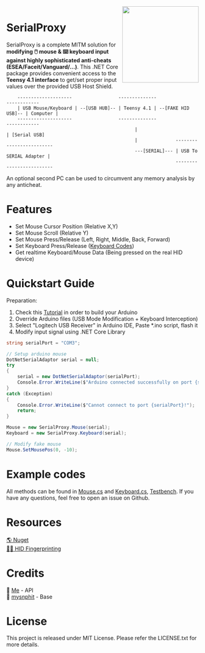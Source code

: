 <img src="https://cdn.antratek.nl/media/product/68a/usb-host-cable-for-teensy-3-6-and-teensy-4-1-cable-usb-host-t36-dc0.jpg" width="200" align="right" />

# SerialProxy
SerialProxy is a complete MITM solution for **modifying 🖱️ mouse & ⌨️ keyboard input against highly sophisticated anti-cheats (ESEA/Faceit/Vanguard/...)**. 
This .NET Core package provides convenient access to the **Teensy 4.1 interface** to get/set proper input values over the provided USB Host Shield.

```
    --------------------                 --------------                    ------------
    | USB Mouse/Keyboard | --[USB HUB]-- | Teensy 4.1 | --[FAKE HID USB]-- | Computer |
    --------------------                 --------------                    ------------
                                               |                                | [Serial USB]
                                               |              -------------------------
                                               ---[SERIAL]--- | USB To SERIAL Adapter |
                                                              -------------------------
```
An optional second PC can be used to circumvent any memory analysis by any anticheat.

# Features
- Set Mouse Cursor Position (Relative X,Y)
- Set Mouse Scroll (Relative Y)
- Set Mouse Press/Release (Left, Right, Middle, Back, Forward)
- Set Keyboard Press/Release ([Keyboard Codes](https://gist.github.com/MightyPork/6da26e382a7ad91b5496ee55fdc73db2))
- Get realtime Keyboard/Mouse Data (Being pressed on the real HID device)

# Quickstart Guide
Preparation:
1) Check this [Tutorial](https://www.unknowncheats.me/forum/anti-cheat-bypass/439183-mouse-proxy-teensy-4-1-a.html) in order to build your Arduino
2) Override Arduino files (USB Mode Modification + Keyboard Interception)
3) Select "Logitech USB Receiver" in Arduino IDE, Paste *.ino script, flash it
4) Modify input signal using .NET Core Library

```csharp
string serialPort = "COM3";

// Setup arduino mouse
DotNetSerialAdaptor serial = null;
try
{
    serial = new DotNetSerialAdaptor(serialPort);
    Console.Error.WriteLine($"Arduino connected successfully on port {serialPort}");
}
catch (Exception)
{
    Console.Error.WriteLine($"Cannot connect to port {serialPort}!");
    return;
}

Mouse = new SerialProxy.Mouse(serial);
Keyboard = new SerialProxy.Keyboard(serial);

// Modify fake mouse
Mouse.SetMousePos(0, -10);

```

# Example codes
All methods can be found in [Mouse.cs](https://github.com/earthlion/SerialProxy/blob/main/SerialProxy/Mouse.cs) and [Keyboard.cs](https://github.com/earthlion/SerialProxy/blob/main/SerialProxy/Keyboard.cs), [Testbench](https://github.com/earthlion/SerialProxy/blob/main/SerialProxy.Test/Program.cs).
If you have any questions, feel free to open an issue on Github.

# Resources
[🌎 Nuget](https://www.nuget.org/packages/SerialProxy/)<br>
[🕵️‍♂️ HID Fingerprinting](https://www.usblyzer.com/)

# Credits
🧍 [Me](https://github.com/earthlion) - API<br/>
🧍 [mysnphit](https://www.unknowncheats.me/forum/members/165040.html) - Base<br/>

# License
This project is released under MIT License. Please refer the LICENSE.txt for more details.
